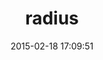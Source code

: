 ---
layout: post
title:  "radius"
repo:   "jlong/radius"
date:   2015-02-18 17:09:51
gemurl: http://github.com/jlong/radius
---